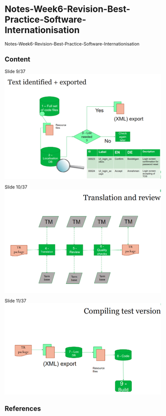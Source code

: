 # Notes-Week6-Revision-Best-Practice-Software-Internationisation
Notes-Week6-Revision-Best-Practice-Software-Internationisation

## Content

Slide 9/37 [![static/images/Screenshot-2023-10-16-202738-Best-Prac-Slide-1.png](https://github.com/CoderSales/Notes-Week6-Revision-Best-Practice-Software-Internationisation/blob/main/static/images/Screenshot-2023-10-16-202738-Best-Prac-Slide-1.png)](https://learn.ul.ie/d2l/le/lessons/10835/topics/457621)

Slide 10/37 [![static/images/Screenshot-2023-10-16-202738-Best-Prac-Slide-2.png](https://github.com/CoderSales/Notes-Week6-Revision-Best-Practice-Software-Internationisation/blob/main/static/images/Screenshot-2023-10-16-202738-Best-Prac-Slide-2.png)](https://learn.ul.ie/d2l/le/lessons/10835/topics/457621)

Slide 11/37 [![static/images/Screenshot-2023-10-16-205511-Best-Prac-Slide-3.png](https://github.com/CoderSales/Notes-Week6-Revision-Best-Practice-Software-Internationisation/blob/main/static/images/Screenshot-2023-10-16-205511-Best-Prac-Slide-3.png)](https://learn.ul.ie/d2l/le/lessons/10835/topics/457621)

## References
